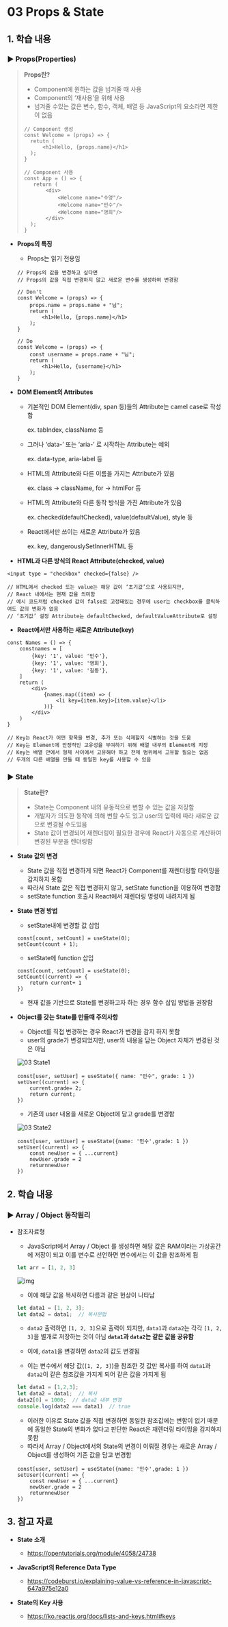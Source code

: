 # 03 Props & State



## 1. 학습 내용

### ▶ Props(Properties)

>**Props란?**
>
>* Component에 원하는 값을 넘겨줄 때 사용
>* Component의 ‘재사용’을 위해 사용
>* 넘겨줄 수있는 값은 변수, 함수, 객체, 배열 등 JavaScript의 요소라면 제한이 없음
>
>```react
>// Component 생성
>const Welcome = (props) => {
>	retutn (
>		<h1>Hello, {props.name}</h1>
>	);
>}
>
>// Component 사용
>const App = () => {
>    return (
>        <div>
>            <Welcome name="수영"/>
>            <Welcome name="민수"/>
>            <Welcome name="영희"/>
>        </div>
>	);
>}
>```

* **Props의 특징**

  * Props는 읽기 전용임

  ```react
  // Props의 값을 변경하고 싶다면
  // Props의 값을 직접 변경하지 않고 새로운 변수를 생성하여 변경함
  
  // Don't
  const Welcome = (props) => {
      props.name = props.name + "님";
      return (
          <h1>Hello, {props.name}</h1>
      );
  }
  
  // Do
  const Welcome = (props) => {
      const username = props.name + "님";
      return (
          <h1>Hello, {username}</h1>
      );
  }
  ```

* **DOM Element의 Attributes**

  * 기본적인 DOM Element(div, span 등)들의 Attribute는 camel case로 작성함

    ex. tabIndex, className 등

  * 그러나 ‘data-’ 또는 ‘aria-’ 로 시작하는 Attribute는 예외

    ex. data-type, aria-label 등

  * HTML의 Attribute와 다른 이름을 가지는 Attribute가 있음

    ex. class → className, for → htmlFor 등

  * HTML의 Attribute와 다른 동작 방식을 가진 Attribute가 있음

    ex. checked(defaultChecked), value(defaultValue), style 등

  * React에서만 쓰이는 새로운 Attribute가 있음

    ex. key, dangerouslySetInnerHTML 등

* **HTML과 다른 방식의 React Attribute(checked, value)**

```react
<input type = "checkbox" checked={false} />

// HTML에서 checked 또는 value는 해당 값이 ‘초기값’으로 사용되지만,
// React 내에서는 현재 값을 의미함
// 예시 코드처럼 checked 값이 false로 고정돼있는 경우에 user는 checkbox를 클릭하여도 값의 변화가 없음
// ‘초기값’ 설정 Attribute는 defaultChecked, defaultValueAttribute로 설정
```

* **React에서만 사용하는 새로운 Attribute(key)**

```react
const Names = () => {
    constnames = [
        {key: '1', value: '민수'}, 
        {key: '1', value: '영희'},
        {key: '1', value: '길동'},
    ]
    return (
        <div>
            {names.map((item) => (
                <li key={item.key}>{item.value}</li>
            ))}
        </div>
    )
}

// Key는 React가 어떤 항목을 변경, 추가 또는 삭제할지 식별하는 것을 도움
// Key는 Element에 안정적인 고유성을 부여하기 위해 배열 내부의 Element에 지정
// Key는 배열 안에서 형제 사이에서 고유해야 하고 전체 범위에서 고유할 필요는 없음
// 두개의 다른 배열을 만들 때 동일한 key를 사용할 수 있음
```



###  ▶ State

>**State란?**
>
>* State는 Component 내의 유동적으로 변할 수 있는 값을 저장함
>* 개발자가 의도한 동작에 의해 변할 수도 있고 user의 입력에 따라 새로운 값으로 변경될 수도있음
>* State 값이 변경되어 재렌더링이 필요한 경우에 React가 자동으로 계산하여 변경된 부분을 렌더링함

* **State 값의 변경**

  * State 값을 직접 변경하게 되면 React가 Component를 재렌더링할 타이밍을 감지하지 못함
  * 따라서 State 값은 직접 변경하지 않고, setState function을 이용하여 변경함
  * setState function 호출시 React에서 재렌더링 명령이 내려지게 됨

* **State 변경 방법**

  * setState내에 변경할 값 삽입

  ```react
  const[count, setCount] = useState(0);
  setCount(count + 1);
  ```

  * setState에 function 삽입

  ```react
  const[count, setCount] = useState(0);
  setCount((current) => {
      return current+ 1
  })
  ```

  * 현재 값을 기반으로 State를 변경하고자 하는 경우 함수 삽입 방법을 권장함

* **Object를 갖는 State를 만들때 주의사항**

  * Object를 직접 변경하는 경우 React가 변경을 감지 하지 못함
  * user의 grade가 변경되었지만, user의 내용을 담는 Object 자체가 변경된 것은 아님

  ![03 State1](https://user-images.githubusercontent.com/46704032/182531437-f6ca2134-0c7d-4bb8-b09d-2043195c7715.png)

  ```react
  const[user, setUser] = useState({ name: "민수", grade: 1 })
  setUser((current) => {
      current.grade= 2;
      return current;
  })
  ```

  * 기존의 user 내용을 새로운 Object에 담고 grade를 변경함

  ![03 State2](https://user-images.githubusercontent.com/46704032/182531492-bda86b64-914c-4783-9113-3b300a0b8cca.png)

  ```react
  const[user, setUser] = useState({name: '민수',grade: 1 })
  setUser((current) => {
      const newUser = { ...current}
      newUser.grade = 2
      returnnewUser
  })
  ```



## 2. 학습 내용

### ▶ Array / Object 동작원리

* 참조자료형

  * JavaScript에서 Array / Object 를 생성하면 해당 값은 RAM이라는 가상공간에 저장이 되고 이를 변수로 선언하면 변수에서는 이 값을 참조하게 됨

  ```javascript
  let arr = [1, 2, 3]
  ```

  ![img](https://codingapple.com/wp-content/uploads/2020/04/%EC%BA%A1%EC%B2%98423134.png)

  * 이에 해당 값을 복사하면 다름과 같은 현상이 나타남

  ```javascript
  let data1 = [1, 2, 3];
  let data2 = data1;  // 복사문법
  ```

  * `data2` 출력하면 `[1, 2, 3]`으로 출력이 되지만, `data1`과 `data2`는 각각 `[1, 2, 3]`을 별개로 저장하는 것이 아님 **`data1`과 `data2`는 같은 값을 공유함**

  * 이에, `data1`을 변경하면 `data2`의 값도 변경됨

  * 이는 변수에서 해당 값(`[1, 2, 3]`)을 참조한 것 값만 복사를 하여 `data1`과 `data2`이 같은 참조값을 가지게 되어 같은 값을 가지게 됨 

  ```javascript
  let data1 = [1,2,3];
  let data2 = data1;  // 복사
  data2[0] = 1000;  // data2 내부 변경
  console.log(data2 === data1)  // true 
  ```

  * 이러한 이유로 State 값을 직접 변경하면 동일한 참조값에는 변함이 없기 때문에 동일한 State의 변화가 없다고 판단한 React은 재렌더링 타이밍을 감지하지 못함
  * 따라서 Array / Object에서의 State의 변경이  이뤄질 경우는 새로운 Array / Object를 생성하여 기존 값을 담고 변경함 

  ```react
  const[user, setUser] = useState({name: '민수',grade: 1 })
  setUser((current) => {
      const newUser = { ...current}
      newUser.grade = 2
      returnnewUser
  }) 
  ```



## 3. 참고 자료

* **State 소개**
  * https://opentutorials.org/module/4058/24738

* **JavaScript의 Reference Data Type**
  * https://codeburst.io/explaining-value-vs-reference-in-javascript-647a975e12a0

* **State의 Key 사용**
  * https://ko.reactjs.org/docs/lists-and-keys.html#keys